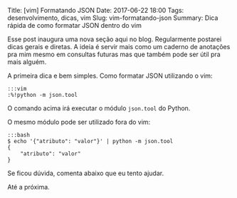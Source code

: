 Title: [vim] Formatando JSON
Date: 2017-06-22 18:00
Tags: desenvolvimento, dicas, vim
Slug: vim-formatando-json
Summary: Dica rápida de como formatar JSON dentro do vim


Esse post inaugura uma nova seção aqui no blog. Regularmente postarei dicas
gerais e diretas. A ideia é servir mais como um caderno de anotações pra mim
mesmo em consultas futuras mas que também pode ser útil pra mais alguém.

A primeira dica e bem simples. Como formatar JSON utilizando o vim:

    :::vim
    :%!python -m json.tool

O comando acima irá executar o módulo `json.tool` do Python.

O mesmo módulo pode ser utilizado fora do vim:

    :::bash
    $ echo '{"atributo": "valor"}' | python -m json.tool
    {
        "atributo": "valor"
    }

Se ficou dúvida, comenta abaixo que eu tento ajudar.

Até a próxima.

